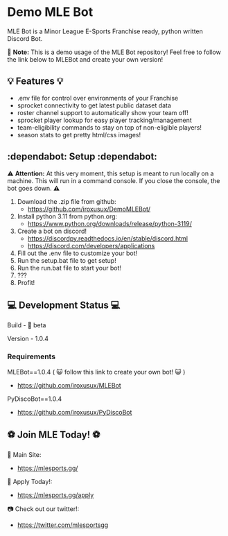 # Demo MLE Bot

MLE Bot is a Minor League E-Sports Franchise ready, python written Discord Bot.

:memo: **Note:** This is a demo usage of the MLE Bot repository! Feel free to follow the link below to MLEBot and create your own version!

## :bulb: Features :bulb:
- .env file for control over environments of your Franchise
- sprocket connectivity to get latest public dataset data
- roster channel support to automatically show your team off!
- sprocket player lookup for easy player tracking/management
- team-eligibility commands to stay on top of non-eligible players!
- season stats to get pretty html/css images!

## :dependabot: Setup :dependabot:
:warning: **Attention:** At this very moment, this setup is meant to run locally on a machine. This will run in a command console.
If you close the console, the bot goes down. :warning:

  1. Download the .zip file from github:
     - https://github.com/iroxusux/DemoMLEBot/
  2. Install python 3.11 from python.org:
     - https://www.python.org/downloads/release/python-3119/
  3. Create a bot on discord!
     - https://discordpy.readthedocs.io/en/stable/discord.html
     - https://discord.com/developers/applications
  4. Fill out the .env file to customize your bot!
  5. Run the setup.bat file to get setup!
  6. Run the run.bat file to start your bot!
  7. ???
  8. Profit!

## :computer: Development Status :computer:

Build - :construction: beta

Version - 1.0.4

### Requirements

MLEBot==1.0.4 ( :smiley_cat: follow this link to create your own bot! :smiley_cat: )
  - https://github.com/iroxusux/MLEBot

PyDiscoBot==1.0.4
  - https://github.com/iroxusux/PyDiscoBot

## :soccer: Join MLE Today! :soccer:
:sparkler: Main Site:
  - https://mlesports.gg/
    
:postbox: Apply Today!:
  - https://mlesports.gg/apply
    
:camera: Check out our twitter!:
  - https://twitter.com/mlesportsgg
